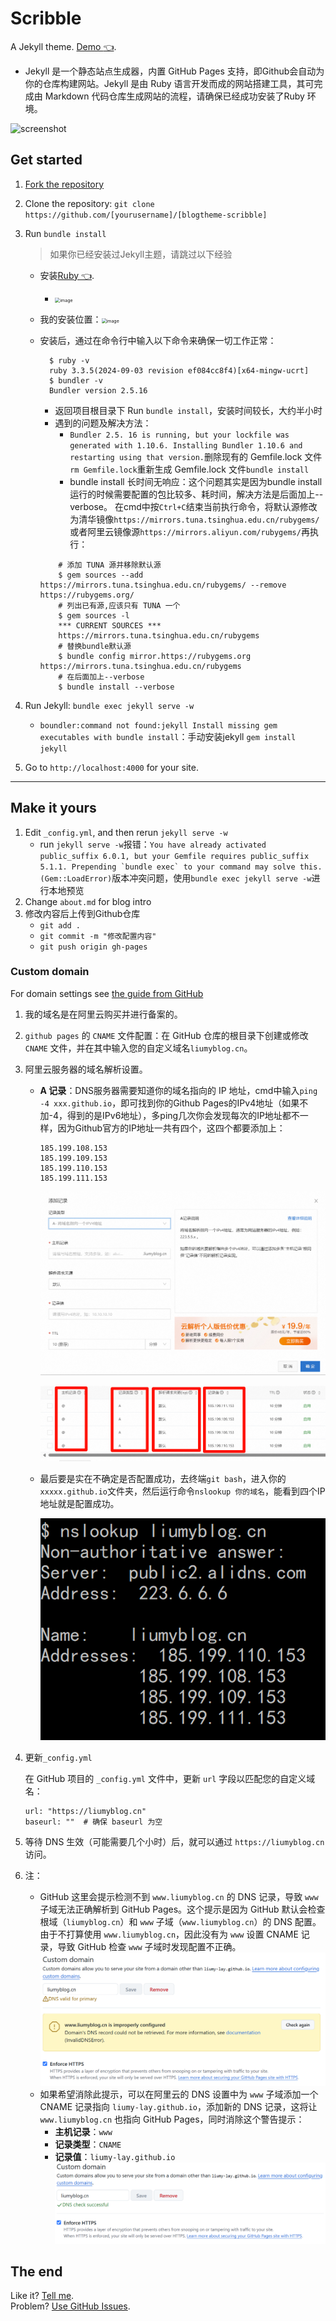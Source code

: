 # Scribble

A Jekyll theme. [Demo :point_left:](http://scribble.muan.co/posts/scribble-the-jekyll-theme). 

  - Jekyll 是一个静态站点生成器，内置 GitHub Pages 支持，即Github会自动为你的仓库构建网站。Jekyll 是由 Ruby 语言开发而成的网站搭建工具，其可完成由 Markdown 代码仓库生成网站的流程，请确保已经成功安装了Ruby 环境。

![screenshot](https://cloud.githubusercontent.com/assets/1153134/23830104/6d4665e0-06b7-11e7-8805-57e73c346459.png)

## Get started

1. [Fork the repository](https://github.com/liumy-lay/blogtheme-scribble/fork)

2. Clone the repository: `git clone https://github.com/[yourusername]/[blogtheme-scribble]`

3. Run `bundle install`  

   > 如果你已经安装过Jekyll主题，请跳过以下经验
   
   - 安装[Ruby :point_left:](https://rubyinstaller.org/downloads/).
       - <img src="https://github.com/user-attachments/assets/39a5d638-38fb-48b2-9d4b-feccbf7507c4" alt="image" style="zoom:50%;" />
   
   - 我的安装位置：<img src="https://github.com/user-attachments/assets/2ac7e973-d168-409b-8c31-32d6364e7c1e" alt="image" style="zoom:50%;" />
   
   
   - 安装后，通过在命令行中输入以下命令来确保一切工作正常：
   
     ```
       $ ruby -v
       ruby 3.3.5(2024-09-03 revision ef084cc8f4)[x64-mingw-ucrt]
       $ bundler -v
       Bundler version 2.5.16
     ```
     - 返回项目根目录下 Run `bundle install`，安装时间较长，大约半小时
     - 遇到的问题及解决方法：
       - ``Bundler 2.5. 16 is running, but your lockfile was generated with 1.10.6. Installing Bundler 1.10.6 and restarting using that version.``删除现有的 Gemfile.lock 文件``rm Gemfile.lock``重新生成 Gemfile.lock 文件``bundle install``
       - bundle install 长时间无响应：这个问题其实是因为bundle install运行的时候需要配置的包比较多、耗时间，解决方法是后面加上--verbose。
       在cmd中按``Ctrl+C``结束当前执行命令，将默认源修改为清华镜像`https://mirrors.tuna.tsinghua.edu.cn/rubygems/`或者阿里云镜像源`https://mirrors.aliyun.com/rubygems/`再执行：
     ```
         # 添加 TUNA 源并移除默认源
         $ gem sources --add https://mirrors.tuna.tsinghua.edu.cn/rubygems/ --remove https://rubygems.org/
         # 列出已有源,应该只有 TUNA 一个
         $ gem sources -l
         *** CURRENT SOURCES ***
         https://mirrors.tuna.tsinghua.edu.cn/rubygems
         # 替换bundle默认源
         $ bundle config mirror.https://rubygems.org https://mirrors.tuna.tsinghua.edu.cn/rubygems
         # 在后面加上--verbose
         $ bundle install --verbose
     ```
   

4. Run Jekyll: `bundle exec jekyll serve -w`
   - `boundler:command not found:jekyll Install missing gem executables with bundle install`：手动安装jekyll `gem install jekyll`


5. Go to `http://localhost:4000` for your site.

---

## Make it yours

1. Edit `_config.yml`, and then rerun `jekyll serve -w`	
   - run `jekyll serve -w`报错：```You have already activated public_suffix 6.0.1, but your Gemfile requires public_suffix 5.1.1. Prepending `bundle exec` to your command may solve this. (Gem::LoadError)```版本冲突问题，使用`bundle exec jekyll serve -w`进行本地预览
2. Change `about.md` for blog intro
3. 修改内容后上传到Github仓库
   - `git add .`
   - `git commit -m "修改配置内容"`
   - `git push origin gh-pages`

### Custom domain

For domain settings see [the guide from GitHub](https://help.github.com/articles/setting-up-a-custom-domain-with-pages)

1. 我的域名是在阿里云购买并进行备案的。

2. `github pages` 的 `CNAME` 文件配置：在 GitHub 仓库的根目录下创建或修改 `CNAME` 文件，并在其中输入您的自定义域名`liumyblog.cn`。

3. 阿里云服务器的域名解析设置。

   - **A 记录**：DNS服务器需要知道你的域名指向的 IP 地址，cmd中输入`ping -4 xxx.github.io`，即可找到你的Github Pages的IPv4地址（如果不加-4，得到的是IPv6地址），多ping几次你会发现每次的IP地址都不一样，因为Github官方的IP地址一共有四个，这四个都要添加上：

     ```
     185.199.108.153
     185.199.109.153
     185.199.110.153
     185.199.111.153
     ```

     <img src="./images/image-20241101181222966.png" alt="image-20241101181222966" style="zoom:50%;" />

     ![image-20241101203029532](./images/image-20241101203029532.png)

   - 最后要是实在不确定是否配置成功，去终端`git bash`，进入你的`xxxxx.github.io`文件夹，然后运行命令`nslookup 你的域名`，能看到四个IP地址就是配置成功。

     ![image-20241101203150231](./images/image-20241101203150231.png)

4. 更新`_config.yml`

   在 GitHub 项目的 `_config.yml` 文件中，更新 `url` 字段以匹配您的自定义域名：

   ```
   url: "https://liumyblog.cn"
   baseurl: ""  # 确保 baseurl 为空
   ```

5. 等待 DNS 生效（可能需要几个小时）后，就可以通过 `https://liumyblog.cn` 访问。

6. 注：

   - GitHub 这里会提示检测不到 `www.liumyblog.cn` 的 DNS 记录，导致 `www` 子域无法正确解析到 GitHub Pages。这个提示是因为 GitHub 默认会检查根域（`liumyblog.cn`）和 `www` 子域（`www.liumyblog.cn`）的 DNS 配置。由于不打算使用 `www.liumyblog.cn`，因此没有为 `www` 设置 CNAME 记录，导致 GitHub 检查 `www` 子域时发现配置不正确。<img src="./images/image-20241101203711356.png" alt="image-20241101203711356" style="zoom:50%;" />
   - 如果希望消除此提示，可以在阿里云的 DNS 设置中为 `www` 子域添加一个 CNAME 记录指向 `liumy-lay.github.io`，添加新的 DNS 记录，这将让 `www.liumyblog.cn` 也指向 GitHub Pages，同时消除这个警告提示：
     - **主机记录**：`www`
     - **记录类型**：`CNAME`
     - **记录值**：`liumy-lay.github.io`
       ![image-20241101204140152](./images/image-20241101204140152.png)

   

   

## The end

Like it? [Tell me](http://twitter.com/muanchiou).<br/>
Problem? [Use GitHub Issues](https://github.com/muan/scribble).
